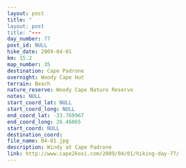 ```yaml
---
layout: post
title: "
layout: post
title: "---
day_number: 77
post_id: NULL
hike_date: 2009-04-01
km: 15.2
map_number: 35
destination: Cape Padrone
overnight: Woody Cape Hut
terrain: Beach
nature_reserve: Woody Cape Nature Reserve
notes: NULL
start_coord_lat: NULL
start_coord_long: NULL
end_coord_lat: -33.769967
end_coord_long: 26.46065
start_coord: NULL
destination_coord: 
file_name: 04-01.jpg
description: Windy at Cape Padrone
link: http://www.cape2kosi.com/2009/04/01/hiking-day-77/
---
```

